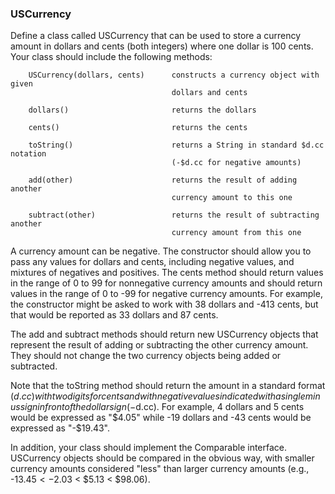<div class="viewer">

### USCurrency

<div>

Define a class called USCurrency that can be used to store a currency amount in dollars and cents (both integers) where one dollar is 100 cents. Your class should include the following methods:

        USCurrency(dollars, cents)      constructs a currency object with given
                                        dollars and cents

        dollars()                       returns the dollars

        cents()                         returns the cents

        toString()                      returns a String in standard $d.cc notation
                                        (-$d.cc for negative amounts)

        add(other)                      returns the result of adding another
                                        currency amount to this one

        subtract(other)                 returns the result of subtracting another
                                        currency amount from this one

A currency amount can be negative. The constructor should allow you to pass any values for dollars and cents, including negative values, and mixtures of negatives and positives. The cents method should return values in the range of 0 to 99 for nonnegative currency amounts and should return values in the range of 0 to -99 for negative currency amounts. For example, the constructor might be asked to work with 38 dollars and -413 cents, but that would be reported as 33 dollars and 87 cents.

The add and subtract methods should return new USCurrency objects that represent the result of adding or subtracting the other currency amount. They should not change the two currency objects being added or subtracted.

Note that the toString method should return the amount in a standard format ($d.cc) with two digits for cents and with negative values indicated with a single minus sign in front of the dollar sign (-$d.cc). For example, 4 dollars and 5 cents would be expressed as "$4.05" while -19 dollars and -43 cents would be expressed as "-$19.43".

In addition, your class should implement the Comparable<E> interface. USCurrency objects should be compared in the obvious way, with smaller currency amounts considered "less" than larger currency amounts (e.g., -$13.45 < -$2.03 < $5.13 < $98.06).

</div>

</div>